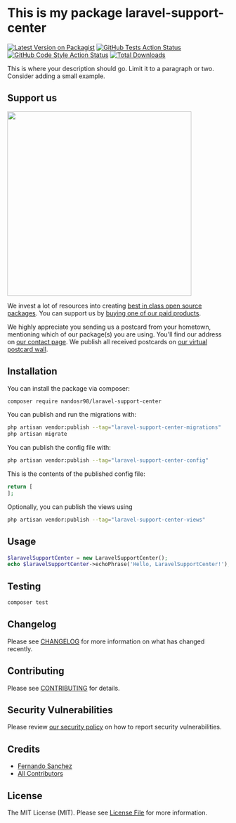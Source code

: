 # This is my package laravel-support-center

[![Latest Version on Packagist](https://img.shields.io/packagist/v/nandosr98/laravel-support-center.svg?style=flat-square)](https://packagist.org/packages/nandosr98/laravel-support-center)
[![GitHub Tests Action Status](https://img.shields.io/github/actions/workflow/status/nandosr98/laravel-support-center/run-tests.yml?branch=main&label=tests&style=flat-square)](https://github.com/nandosr98/laravel-support-center/actions?query=workflow%3Arun-tests+branch%3Amain)
[![GitHub Code Style Action Status](https://img.shields.io/github/actions/workflow/status/nandosr98/laravel-support-center/fix-php-code-style-issues.yml?branch=main&label=code%20style&style=flat-square)](https://github.com/nandosr98/laravel-support-center/actions?query=workflow%3A"Fix+PHP+code+style+issues"+branch%3Amain)
[![Total Downloads](https://img.shields.io/packagist/dt/nandosr98/laravel-support-center.svg?style=flat-square)](https://packagist.org/packages/nandosr98/laravel-support-center)

This is where your description should go. Limit it to a paragraph or two. Consider adding a small example.

## Support us

[<img src="https://github-ads.s3.eu-central-1.amazonaws.com/laravel-support-center.jpg?t=1" width="419px" />](https://spatie.be/github-ad-click/laravel-support-center)

We invest a lot of resources into creating [best in class open source packages](https://spatie.be/open-source). You can support us by [buying one of our paid products](https://spatie.be/open-source/support-us).

We highly appreciate you sending us a postcard from your hometown, mentioning which of our package(s) you are using. You'll find our address on [our contact page](https://spatie.be/about-us). We publish all received postcards on [our virtual postcard wall](https://spatie.be/open-source/postcards).

## Installation

You can install the package via composer:

```bash
composer require nandosr98/laravel-support-center
```

You can publish and run the migrations with:

```bash
php artisan vendor:publish --tag="laravel-support-center-migrations"
php artisan migrate
```

You can publish the config file with:

```bash
php artisan vendor:publish --tag="laravel-support-center-config"
```

This is the contents of the published config file:

```php
return [
];
```

Optionally, you can publish the views using

```bash
php artisan vendor:publish --tag="laravel-support-center-views"
```

## Usage

```php
$laravelSupportCenter = new LaravelSupportCenter();
echo $laravelSupportCenter->echoPhrase('Hello, LaravelSupportCenter!');
```

## Testing

```bash
composer test
```

## Changelog

Please see [CHANGELOG](CHANGELOG.md) for more information on what has changed recently.

## Contributing

Please see [CONTRIBUTING](CONTRIBUTING.md) for details.

## Security Vulnerabilities

Please review [our security policy](../../security/policy) on how to report security vulnerabilities.

## Credits

- [Fernando Sanchez](https://github.com/nandosr98)
- [All Contributors](../../contributors)

## License

The MIT License (MIT). Please see [License File](LICENSE.md) for more information.
